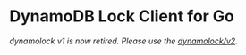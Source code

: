 # DynamoDB Lock Client for Go

*dynamolock v1 is now retired. Please use the [dynamolock/v2](https://github.com/cirello-io/dynamolock/tree/master/v2).*

